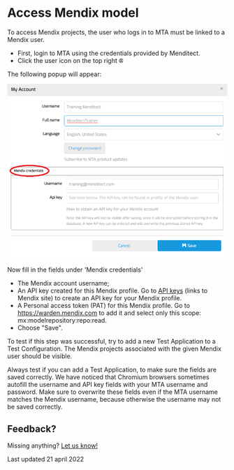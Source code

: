 # Access Mendix model

To access Mendix projects, the user who logs in to MTA must be linked to a Mendix user.

- First, login to MTA using the credentials provided by Menditect.
- Click the user icon on the top right <svg role="img" viewBox="0 0 512 512" width="2%" height="2%" xmlns="http://www.w3.org/2000/svg"><path fill="currentColor" d="M256 112c-48.6 0-88 39.4-88 88C168 248.6 207.4 288 256 288s88-39.4 88-88C344 151.4 304.6 112 256 112zM256 240c-22.06 0-40-17.95-40-40C216 177.9 233.9 160 256 160s40 17.94 40 40C296 222.1 278.1 240 256 240zM256 0C114.6 0 0 114.6 0 256s114.6 256 256 256s256-114.6 256-256S397.4 0 256 0zM256 464c-46.73 0-89.76-15.68-124.5-41.79C148.8 389 182.4 368 220.2 368h71.69c37.75 0 71.31 21.01 88.68 54.21C345.8 448.3 302.7 464 256 464zM416.2 388.5C389.2 346.3 343.2 320 291.8 320H220.2c-51.36 0-97.35 26.25-124.4 68.48C65.96 352.5 48 306.3 48 256c0-114.7 93.31-208 208-208s208 93.31 208 208C464 306.3 446 352.5 416.2 388.5z"/></svg>

The following popup will appear:

![Mendix credentials](mx-credentials-new.png)

Now fill in the fields under 'Mendix credentials'
- The Mendix account username;
- An API key created for this Mendix profile. Go to [API keys](https://sprintr.home.mendix.com/link/profilesettings/apikeys) (links to Mendix site) to create an API key for your Mendix profile.
- A Personal access token (PAT) for this Mendix profile. Go to https://warden.mendix.com to add it and select only this scope: mx:modelrepository:repo:read.
- Choose "Save".

To test if this step was successful, try to add a new Test Application to a Test Configuration. The Mendix projects associated with the given Mendix user should be visible.

<i class="fa fa-exclamation-triangle"></i> Always test if you can add a Test Application, to make sure the fields are saved correctly. We have noticed that Chromium browsers sometimes autofill the username and API key fields with your MTA username and password. Make sure to overwrite these fields even if the MTA username matches the Mendix username, because otherwise the username may not be saved correctly. 



## Feedback?
Missing anything? [Let us know!](mailto:support@menditect.com)

Last updated 21 april 2022